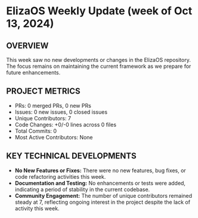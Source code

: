 # ElizaOS Weekly Update (week of Oct 13, 2024)

## OVERVIEW 
This week saw no new developments or changes in the ElizaOS repository. The focus remains on maintaining the current framework as we prepare for future enhancements.

## PROJECT METRICS
- PRs: 0 merged PRs, 0 new PRs
- Issues: 0 new issues, 0 closed issues
- Unique Contributors: 7
- Code Changes: +0/-0 lines across 0 files
- Total Commits: 0
- Most Active Contributors: None

## KEY TECHNICAL DEVELOPMENTS
- **No New Features or Fixes:** There were no new features, bug fixes, or code refactoring activities this week.
- **Documentation and Testing:** No enhancements or tests were added, indicating a period of stability in the current codebase.
- **Community Engagement:** The number of unique contributors remained steady at 7, reflecting ongoing interest in the project despite the lack of activity this week.